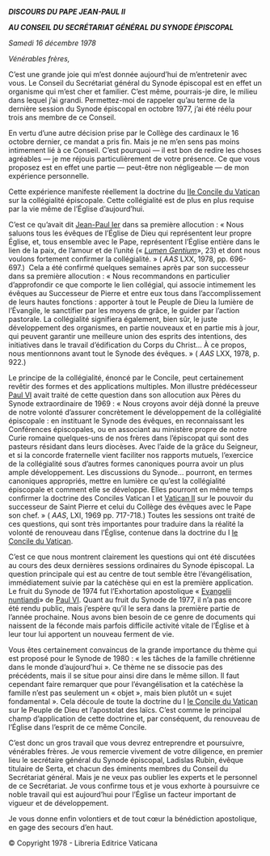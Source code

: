 ***DISCOURS DU PAPE JEAN-PAUL II***

***AU CONSEIL DU SECRÉTARIAT GÉNÉRAL DU SYNODE ÉPISCOPAL***

*Samedi 16 décembre 1978*

*Vénérables frères,*

C’est une grande joie qui m’est donnée aujourd’hui de m’entretenir avec vous. Le Conseil du Secrétariat général du Synode épiscopal est en effet un organisme qui m’est cher et familier. C’est même, pourrais-je dire, le milieu dans lequel j’ai grandi. Permettez-moi de rappeler qu’au terme de la dernière session du Synode épiscopal en octobre 1977, j’ai été réélu pour trois ans membre de ce Conseil.

En vertu d’une autre décision prise par le Collège des cardinaux le 16 octobre dernier, ce mandat a pris fin. Mais je ne m’en sens pas moins intimement lié à ce Conseil. C’est pourquoi — il est bon de redire les choses agréables — je me réjouis particulièrement de votre présence. Ce que vous proposez est en effet une partie — peut-être non négligeable — de mon expérience personnelle.

Cette expérience manifeste réellement la doctrine du [IIe Concile du Vatican](http://www.vatican.va/archive/hist_councils/ii_vatican_council/index_fr.htm) sur la collégialité épiscopale. Cette collégialité est de plus en plus requise par la vie même de l’Église d’aujourd’hui.

C’est ce qu’avait dit [Jean-Paul Ier](http://www.vatican.va/holy_father/john_paul_i/index_fr.htm) dans sa première allocution : « Nous saluons tous les évêques de l’Église de Dieu qui représentent leur propre Église, et, tous ensemble avec le Pape, représentent l’Église entière dans le lien de la paix, de l’amour et de l’unité (« *[Lumen Gentium](http://www.vatican.va/archive/hist_councils/ii_vatican_council/documents/vat-ii_const_19641121_lumen-gentium_fr.html)*», 23) et dont nous voulons fortement confirmer la collégialité. » ( *AAS* LXX, 1978, pp. 696-697.)  Cela a été confirmé quelques semaines après par son successeur dans sa première allocution : « Nous recommandons en particulier d’approfondir ce que comporte le lien collégial, qui associe intimement les évêques au Successeur de Pierre et entre eux tous dans l’accomplissement de leurs hautes fonctions : apporter à tout le Peuple de Dieu la lumière de l’Évangile, le sanctifier par les moyens de grâce, le guider par l’action pastorale. La collégialité signifiera également, bien sûr, le juste développement des organismes, en partie nouveaux et en partie mis à jour, qui peuvent garantir une meilleure union des esprits des intentions, des initiatives dans le travail d’édification du Corps du Christ… À ce propos, nous mentionnons avant tout le Synode des évêques. » ( *AAS* LXX, 1978, p. 922.)

Le principe de la collégialité, énoncé par le Concile, peut certainement revêtir des formes et des applications multiples. Mon illustre prédécesseur [Paul VI](http://www.vatican.va/holy_father/paul_vi/index_fr.htm) avait traité de cette question dans son allocution aux Pères du Synode extraordinaire de 1969 : « Nous croyons avoir déjà donné la preuve de notre volonté d’assurer concrètement le développement de la collégialité épiscopale : en instituant le Synode des évêques, en reconnaissant les Conférences épiscopales, ou en associant au ministère propre de notre Curie romaine quelques-uns de nos frères dans l’épiscopat qui sont des pasteurs résidant dans leurs diocèses. Avec l’aide de la grâce du Seigneur, et si la concorde fraternelle vient faciliter nos rapports mutuels, l’exercice de la collégialité sous d’autres formes canoniques pourra avoir un plus ample développement. Les discussions du Synode… pourront, en termes canoniques appropriés, mettre en lumière ce qu’est la collégialité épiscopale et comment elle se développe. Elles pourront en même temps confirmer la doctrine des Conciles Vatican I et [Vatican II](http://www.vatican.va/archive/hist_councils/ii_vatican_council/index_fr.htm) sur le pouvoir du successeur de Saint Pierre et celui du Collège des évêques avec le Pape son chef. » ( *AAS*, LXI, 1969 pp. 717-718.) Toutes les sessions ont traité de ces questions, qui sont très importantes pour traduire dans la réalité la volonté de renouveau dans l’Église, contenue dans la doctrine du I [Ie Concile du Vatican](http://www.vatican.va/archive/hist_councils/ii_vatican_council/index_fr.htm).

C’est ce que nous montrent clairement les questions qui ont été discutées au cours des deux dernières sessions ordinaires du Synode épiscopal. La question principale qui est au centre de tout semble être l’évangélisation, immédiatement suivie par la catéchèse qui en est la première application. Le fruit du Synode de 1974 fut l’Exhortation apostolique « [Evangelii nuntiandi](http://www.vatican.va/holy_father/paul_vi/apost_exhortations/documents/hf_p-vi_exh_19751208_evangelii-nuntiandi_fr.html)» de [Paul VI](http://www.vatican.va/holy_father/paul_vi/index_fr.htm). Quant au fruit du Synode de 1977, il n’a pas encore été rendu public, mais j’espère qu’il le sera dans la première partie de l’année prochaine. Nous avons bien besoin de ce genre de documents qui naissent de la féconde mais parfois difficile activité vitale de l’Église et à leur tour lui apportent un nouveau ferment de vie.

Vous êtes certainement convaincus de la grande importance du thème qui est proposé pour le Synode de 1980 : « les tâches de la famille chrétienne dans le monde d’aujourd’hui ». Ce thème ne se dissocie pas des précédents, mais il se situe pour ainsi dire dans le même sillon. Il faut cependant faire remarquer que pour l’évangélisation et la catéchèse la famille n’est pas seulement un « objet », mais bien plutôt un « sujet fondamental ». Cela découle de toute la doctrine du I [Ie Concile du Vatican](http://www.vatican.va/archive/hist_councils/ii_vatican_council/index_fr.htm) sur le Peuple de Dieu et l’apostolat des laïcs. C’est comme le principal champ d’application de cette doctrine et, par conséquent, du renouveau de l’Église dans l’esprit de ce même Concile.

C’est donc un gros travail que vous devrez entreprendre et poursuivre, vénérables frères. Je vous remercie vivement de votre diligence, en premier lieu le secrétaire général du Synode épiscopal, Ladislas Rubin, évêque titulaire de Serta, et chacun des éminents membres du Conseil du Secrétariat général. Mais je ne veux pas oublier les experts et le personnel de ce Secrétariat. Je vous confirme tous et je vous exhorte à poursuivre ce noble travail qui est aujourd’hui pour l’Église un facteur important de vigueur et de développement.

Je vous donne enfin volontiers et de tout cœur la bénédiction apostolique, en gage des secours d’en haut.

© Copyright 1978 - Libreria Editrice Vaticana